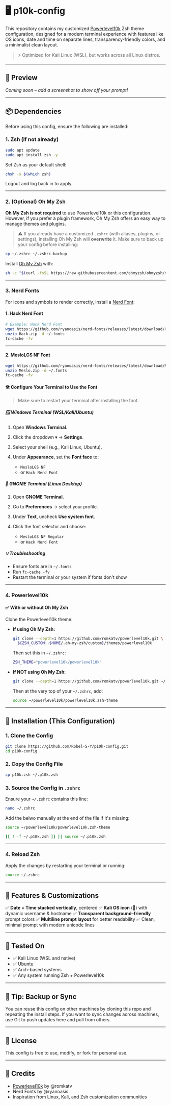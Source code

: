 # 🖥️ p10k-config

This repository contains my customized [Powerlevel10k](https://github.com/romkatv/powerlevel10k) Zsh theme configuration, designed for a modern terminal experience with features like OS icons, date and time on separate lines, transparency-friendly colors, and a minimalist clean layout.

> ⚡ Optimized for Kali Linux (WSL), but works across all Linux distros.

---

## 📸 Preview

*Coming soon – add a screenshot to show off your prompt!*

---

## 📦 Dependencies

Before using this config, ensure the following are installed:

### 1. Zsh (if not already)

```bash
sudo apt update
sudo apt install zsh -y
```

Set Zsh as your default shell:

```bash
chsh -s $(which zsh)
```

Logout and log back in to apply.

---

### 2. (Optional) Oh My Zsh

**Oh My Zsh is not required** to use Powerlevel10k or this configuration. However, if you prefer a plugin framework, Oh My Zsh offers an easy way to manage themes and plugins.

> ⚠️ If you already have a customized `.zshrc` (with aliases, plugins, or settings), installing Oh My Zsh will **overwrite** it. Make sure to back up your config before installing:

```bash
cp ~/.zshrc ~/.zshrc.backup
```

Install [Oh My Zsh](https://ohmyz.sh/) with:

```bash
sh -c "$(curl -fsSL https://raw.githubusercontent.com/ohmyzsh/ohmyzsh/master/tools/install.sh)"
```

---
### 3. Nerd Fonts

For icons and symbols to render correctly, install a [Nerd Font](https://www.nerdfonts.com/):

#### 1. Hack Nerd Font

```bash
# Example: Hack Nerd Font
wget https://github.com/ryanoasis/nerd-fonts/releases/latest/download/Hack.zip
unzip Hack.zip -d ~/.fonts
fc-cache -fv
```
---
#### 2. MesloLGS NF Font 

```bash
wget https://github.com/ryanoasis/nerd-fonts/releases/latest/download/Meslo.zip
unzip Meslo.zip -d ~/.fonts
fc-cache -fv
```

#### 🛠️ Configure Your Terminal to Use the Font

> Make sure to restart your terminal after installing the font.

##### 🪟 Windows Terminal (WSL/Kali/Ubuntu)

1. Open **Windows Terminal**.
2. Click the dropdown ▾ → **Settings**.
3. Select your shell (e.g., Kali Linux, Ubuntu).
4. Under **Appearance**, set the **Font face** to:

   * `MesloLGS NF`
   * or `Hack Nerd Font`

##### 🐧 GNOME Terminal (Linux Desktop)

1. Open **GNOME Terminal**.
2. Go to **Preferences** → select your profile.
3. Under **Text**, uncheck **Use system font**.
4. Click the font selector and choose:

   * `MesloLGS NF Regular`
   * or `Hack Nerd Font`

##### 💡 Troubleshooting

* Ensure fonts are in `~/.fonts`
* Run `fc-cache -fv`
* Restart the terminal or your system if fonts don't show



---

### 4. Powerlevel10k

#### ✅ With or without Oh My Zsh

Clone the Powerlevel10k theme:

* **If using Oh My Zsh:**

  ```bash
  git clone --depth=1 https://github.com/romkatv/powerlevel10k.git \
    ${ZSH_CUSTOM:-$HOME/.oh-my-zsh/custom}/themes/powerlevel10k
  ```

  Then set this in `~/.zshrc`:

  ```bash
  ZSH_THEME="powerlevel10k/powerlevel10k"
  ```

* **If NOT using Oh My Zsh:**

  ```bash
  git clone --depth=1 https://github.com/romkatv/powerlevel10k.git ~/powerlevel10k
  ```

  Then at the very top of your `~/.zshrc`, add:

  ```bash
  source ~/powerlevel10k/powerlevel10k.zsh-theme
  ```

---


## 🚀 Installation (This Configuration)

### 1. Clone the Config

```bash
git clone https://github.com/Robel-S-Y/p10k-config.git
cd p10k-config
```

### 2. Copy the Config File

```bash
cp p10k.zsh ~/.p10k.zsh
```

### 3. Source the Config in `.zshrc`

Ensure your `~/.zshrc` contains this line:

```bash
nano ~/.zshrc

```
Add the belwo manually at the end of the file if it's missing:

```bash
source ~/powerlevel10k/powerlevel10k.zsh-theme

```
```bash
[[ ! -f ~/.p10k.zsh ]] || source ~/.p10k.zsh

```

---

### 4. Reload Zsh

Apply the changes by restarting your terminal or running:

```bash
source ~/.zshrc
```

---

## 🔧 Features & Customizations

✅ **Date + Time stacked vertically**, centered
✅ **Kali OS icon** (🐉) with dynamic username & hostname
✅ **Transparent background–friendly** prompt colors
✅ **Multiline prompt layout** for better readability
✅ Clean, minimal prompt with modern unicode lines

---

## 🧪 Tested On

* ✅ Kali Linux (WSL and native)
* ✅ Ubuntu
* ✅ Arch-based systems
* ✅ Any system running Zsh + Powerlevel10k

---



## 🧠 Tip: Backup or Sync

You can reuse this config on other machines by cloning this repo and repeating the install steps. If you want to sync changes across machines, use Git to push updates here and pull from others.

---

## 📄 License

This config is free to use, modify, or fork for personal use.

---

## 🙏 Credits

* [Powerlevel10k](https://github.com/romkatv/powerlevel10k) by @romkatv
* Nerd Fonts by @ryanoasis
* Inspiration from Linux, Kali, and Zsh customization communities
